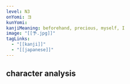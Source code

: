 ```yaml
---
level: N3
onYomi: ヨ
kunYomi:
kanjiMeaning: beforehand, precious, myself, I
image: "[[予.jpg]]"
tagLinks:
  - "[[kanji]]"
  - "[[japanese]]"
---
```

## character analysis